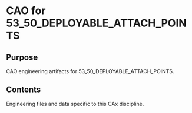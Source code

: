 # CAO for 53_50_DEPLOYABLE_ATTACH_POINTS

## Purpose
CAO engineering artifacts for 53_50_DEPLOYABLE_ATTACH_POINTS.

## Contents
Engineering files and data specific to this CAx discipline.
